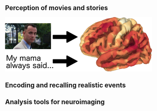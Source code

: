 ## Perception of movies and stories
![Forrest Gump](gump.png)

## Encoding and recalling realistic events

## Analysis tools for neuroimaging
